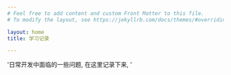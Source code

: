 ```yaml
---
# Feel free to add content and custom Front Matter to this file.
# To modify the layout, see https://jekyllrb.com/docs/themes/#overriding-theme-defaults

layout: home
title: 学习记录

---
```


'日常开发中面临的一些问题, 在这里记录下来, '
